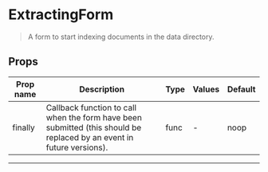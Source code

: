 # ExtractingForm

> A form to start indexing documents in the data directory.

## Props

| Prop name | Description                                                                                                           | Type | Values | Default |
| --------- | --------------------------------------------------------------------------------------------------------------------- | ---- | ------ | ------- |
| finally   | Callback function to call when the form have been submitted (this should be replaced by an event in future versions). | func | -      | noop    |

---
